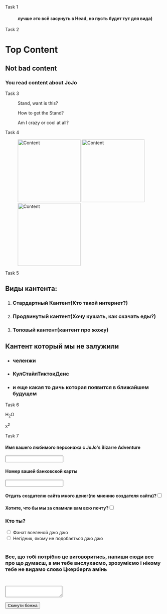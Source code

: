 <html>
<head>
	<title>Top content about JoJo</title>
</head>
<body>
    <h> Task 1</h>
	<dir>
    	<h4>лучше это всё засунуть в Head, но пусть будет тут для вида)</h4>
		<meta charset="utf-8">
		<meta name="description" content="SiteContent">
		<link rel="stylesheet" type="text/css" href="style.css"> 
	</dir>
    <h> Task 2</h>
	<div> 
		<h1><span id="h1" class="ColorText">Top</span> Content</h1>
	    <h2>Not bad content</h2>
	    <h3>You read content about JoJo</h3>
	</div>
	<h> Task 3</h>
	<dir>
		<p id="p1">Stand, want is this?</p>
		<p id="p1">How to get the Stand?</p>
		<p id="p1">Am I crazy or cool at all?</p>
    </dir>
    <h> Task 4</h>
    <dir>
        <img class="photo" src="https://stickershop.line-scdn.net/stickershop/v1/product/3065/LINEStorePC/main.png;compress=true" width="200" height="200" alt="Content">
        <img class="photo" src="https://www.pulsar.ua/files/img_products/full_81GyqsC7hSL.jpg" width="200" height="200" alt="Content">
        <img class="photo" src="https://cadelta.ru/images/JoJos_Bizarre__Adventure.jpg" width="200" height="200" alt="Content">
    </dir>
    <h> Task 5</h>
    <div>
        <h2> Виды кантента: </h2>
        <ol>
            <li>  <h3>Стардартный Кантент(Кто такой интернет?)</h3> </li>
            <li> <h3>Продвинутый кантент(Хочу кушать, как скачать еды?)</h3> </li>
            <li> <h3>Топовый кантент(кантент про жожу)</h3> </li>
        </ol>
        <h2> Кантент который мы не залужили</h2>
        <ul>
            <li> <h3>челенжи</h3> </li>
            <li> <h3>КулСтайлТиктокДєнс</h3> </li>
            <li> <h3>и еще какая то дичь которая появится в ближайшем будущем</h3> </li>
        </ul>
    </div>
    <h> Task 6</h>
    <div>
        <p><span> H<sub>2</sub>O </span></p>
        <p><span> x<sup>2</sup> </span></p>
    </div>
    <h> Task 7</h>
    <div>
        <form method="post">
            <div>
                <h4>Имя вашего любимого персонажа с JoJo's Bizarre Adventure</h4>
                <input><br>
                <h4>Номер вашей банковской карты</h4>
                <input type="number"><br>
            </div>
            <div>
                <h4>Отдать создателю сайта много денег(по мнению создателя сайта)?<input type="checkbox"></h4>
                <h4>Хотите, что бы мы за спамили вам всю почту?<input type="checkbox"></h4>
            </div>
            <div>
                <h3>Кто ты?</h3>
                <input type="radio">
                Фанат вселеной джо джо<br>
                <input type="radio">
                Негідник, якому не подобається джо джо<br><br>
            </div>
            <div>
                <h3>Все, що тобі потрібно це виговоритись, напиши сюди все про що думаєш, а ми тебе вислухаємо, зрозуміємо і нікому тебе не видамо слово Цкерберга амінь<h3><br>
                <textarea name="description"></textarea><br>
            </div>
            <div>
                <button type="submit">Скинути бомжа</button>
            </div>
        </form>
    </div>
</body>
</html>

